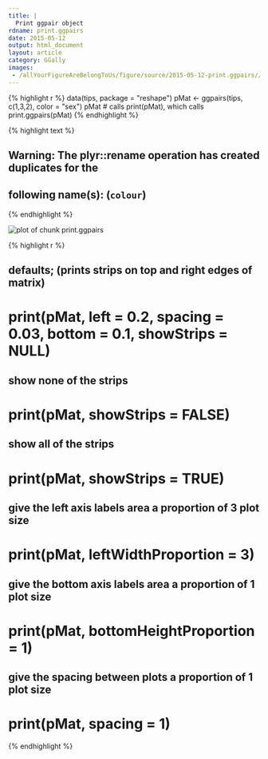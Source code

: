 ```yaml
---
title: |
  Print ggpair object
rdname: print.ggpairs
date: 2015-05-12
output: html_document
layout: article
category: GGally
images:
 - /allYourFigureAreBelongToUs/figure/source/2015-05-12-print.ggpairs//print.ggpairs-1.png
---
```





{% highlight r %}
data(tips, package = "reshape")
 pMat <- ggpairs(tips, c(1,3,2), color = "sex")
 pMat # calls print(pMat), which calls print.ggpairs(pMat)
{% endhighlight %}



{% highlight text %}
## Warning: The plyr::rename operation has created duplicates for the
## following name(s): (`colour`)
{% endhighlight %}

![plot of chunk print.ggpairs](/allYourFigureAreBelongToUs/figure/source/2015-05-12-print.ggpairs/print.ggpairs-1.png) 

{% highlight r %}
 ## defaults; (prints strips on top and right edges of matrix)
 # print(pMat, left = 0.2, spacing = 0.03, bottom = 0.1, showStrips = NULL)

 ## show none of the strips
 # print(pMat, showStrips = FALSE)

 ## show all of the strips
 # print(pMat, showStrips = TRUE)

 ## give the left axis labels area a proportion of 3 plot size
 # print(pMat, leftWidthProportion = 3)

 ## give the bottom axis labels area a proportion of 1 plot size
 # print(pMat, bottomHeightProportion = 1)

 ## give the spacing between plots a proportion of 1 plot size
 # print(pMat, spacing = 1)
{% endhighlight %}